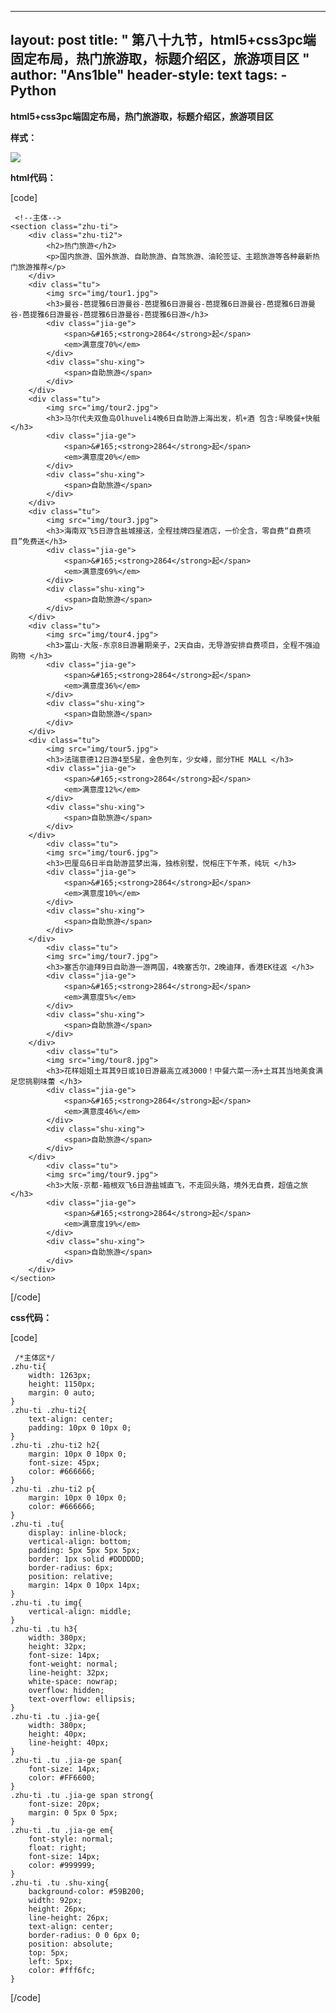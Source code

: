 
---
layout: post
title: " 第八十九节，html5+css3pc端固定布局，热门旅游取，标题介绍区，旅游项目区 "
author: "Ans1ble"
header-style: text
tags:
      - Python
---


**html5+css3pc端固定布局，热门旅游取，标题介绍区，旅游项目区**



**样式：**

**![](https://images2015.cnblogs.com/blog/955761/201610/955761-20161026134752984-1551583746.png)**





**html代码：**

[code]

     <!--主体-->
    <section class="zhu-ti">
        <div class="zhu-ti2">
            <h2>热门旅游</h2>
            <p>国内旅游、国外旅游、自助旅游、自驾旅游、油轮签证、主题旅游等各种最新热门旅游推荐</p>
        </div>
        <div class="tu">
            <img src="img/tour1.jpg">
            <h3>曼谷-芭提雅6日游曼谷-芭提雅6日游曼谷-芭提雅6日游曼谷-芭提雅6日游曼谷-芭提雅6日游曼谷-芭提雅6日游曼谷-芭提雅6日游</h3>
            <div class="jia-ge">
                <span>&#165;<strong>2864</strong>起</span>
                <em>满意度70%</em>
            </div>
            <div class="shu-xing">
                <span>自助旅游</span>
            </div>
        </div>
        <div class="tu">
            <img src="img/tour2.jpg">
            <h3>马尔代夫双鱼岛Olhuveli4晚6日自助游上海出发，机+酒 包含:早晚餐+快艇 </h3>
            <div class="jia-ge">
                <span>&#165;<strong>2864</strong>起</span>
                <em>满意度20%</em>
            </div>
            <div class="shu-xing">
                <span>自助旅游</span>
            </div>
        </div>
        <div class="tu">
            <img src="img/tour3.jpg">
            <h3>海南双飞5日游含盐城接送，全程挂牌四星酒店，一价全含，零自费“自费项目”免费送</h3>
            <div class="jia-ge">
                <span>&#165;<strong>2864</strong>起</span>
                <em>满意度69%</em>
            </div>
            <div class="shu-xing">
                <span>自助旅游</span>
            </div>
        </div>
        <div class="tu">
            <img src="img/tour4.jpg">
            <h3>富山-大阪-东京8日游暑期亲子，2天自由，无导游安排自费项目，全程不强迫购物 </h3>
            <div class="jia-ge">
                <span>&#165;<strong>2864</strong>起</span>
                <em>满意度36%</em>
            </div>
            <div class="shu-xing">
                <span>自助旅游</span>
            </div>
        </div>
        <div class="tu">
            <img src="img/tour5.jpg">
            <h3>法瑞意德12日游4至5星，金色列车，少女峰，部分THE MALL </h3>
            <div class="jia-ge">
                <span>&#165;<strong>2864</strong>起</span>
                <em>满意度12%</em>
            </div>
            <div class="shu-xing">
                <span>自助旅游</span>
            </div>
        </div>
            <div class="tu">
            <img src="img/tour6.jpg">
            <h3>巴厘岛6日半自助游蓝梦出海，独栋别墅，悦榕庄下午茶，纯玩 </h3>
            <div class="jia-ge">
                <span>&#165;<strong>2864</strong>起</span>
                <em>满意度10%</em>
            </div>
            <div class="shu-xing">
                <span>自助旅游</span>
            </div>
        </div>
            <div class="tu">
            <img src="img/tour7.jpg">
            <h3>塞舌尔迪拜9日自助游一游两国，4晚塞舌尔，2晚迪拜，香港EK往返 </h3>
            <div class="jia-ge">
                <span>&#165;<strong>2864</strong>起</span>
                <em>满意度5%</em>
            </div>
            <div class="shu-xing">
                <span>自助旅游</span>
            </div>
        </div>
            <div class="tu">
            <img src="img/tour8.jpg">
            <h3>花样姐姐土耳其9日或10日游最高立减3000！中餐六菜一汤+土耳其当地美食满足您挑剔味蕾 </h3>
            <div class="jia-ge">
                <span>&#165;<strong>2864</strong>起</span>
                <em>满意度46%</em>
            </div>
            <div class="shu-xing">
                <span>自助旅游</span>
            </div>
        </div>
            <div class="tu">
            <img src="img/tour9.jpg">
            <h3>大阪-京都-箱根双飞6日游盐城直飞，不走回头路，境外无自费，超值之旅 </h3>
            <div class="jia-ge">
                <span>&#165;<strong>2864</strong>起</span>
                <em>满意度19%</em>
            </div>
            <div class="shu-xing">
                <span>自助旅游</span>
            </div>
        </div>
    </section>
[/code]



**css代码：**

[code]

     /*主体区*/
    .zhu-ti{
        width: 1263px;
        height: 1150px;
        margin: 0 auto;
    }
    .zhu-ti .zhu-ti2{
        text-align: center;
        padding: 10px 0 10px 0;
    }
    .zhu-ti .zhu-ti2 h2{
        margin: 10px 0 10px 0;
        font-size: 45px;
        color: #666666;
    }
    .zhu-ti .zhu-ti2 p{
        margin: 10px 0 10px 0;
        color: #666666;
    }
    .zhu-ti .tu{
        display: inline-block;
        vertical-align: bottom;
        padding: 5px 5px 5px 5px;
        border: 1px solid #DDDDDD;
        border-radius: 6px;
        position: relative;
        margin: 14px 0 10px 14px;
    }
    .zhu-ti .tu img{
        vertical-align: middle;
    }
    .zhu-ti .tu h3{
        width: 380px;
        height: 32px;
        font-size: 14px;
        font-weight: normal;
        line-height: 32px;
        white-space: nowrap;
        overflow: hidden;
        text-overflow: ellipsis;
    }
    .zhu-ti .tu .jia-ge{
        width: 380px;
        height: 40px;
        line-height: 40px;
    }
    .zhu-ti .tu .jia-ge span{
        font-size: 14px;
        color: #FF6600;
    }
    .zhu-ti .tu .jia-ge span strong{
        font-size: 20px;
        margin: 0 5px 0 5px;
    }
    .zhu-ti .tu .jia-ge em{
        font-style: normal;
        float: right;
        font-size: 14px;
        color: #999999;
    }
    .zhu-ti .tu .shu-xing{
        background-color: #59B200;
        width: 92px;
        height: 26px;
        line-height: 26px;
        text-align: center;
        border-radius: 0 0 6px 0;
        position: absolute;
        top: 5px;
        left: 5px;
        color: #fff6fc;
    }
[/code]



